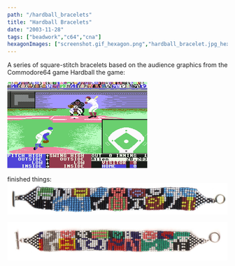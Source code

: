 ```yaml
---
path: "/hardball_bracelets"
title: "Hardball Bracelets"
date: "2003-11-28"
tags: ["beadwork","c64","cna"]
hexagonImages: ["screenshot.gif_hexagon.png","hardball_bracelet.jpg_hexagon.jpeg","hardball2.jpg_hexagon.jpeg"]
---
```




A series of square-stitch bracelets based on the audience graphics from the Commodore64 game Hardball the game: 

[![](screenshot.gif "screenshot")](screenshot.gif) 

finished things: [![](hardball_bracelet.jpg "hardball_bracelet")](hardball_bracelet.jpg)

[![](hardball2.jpg "hardball2")](hardball2.jpg)  
   
